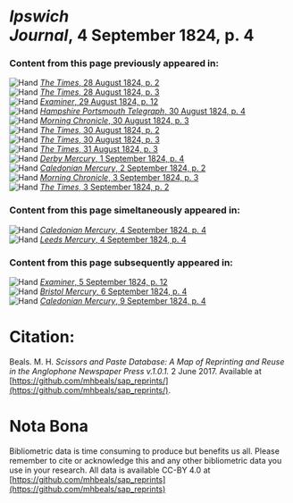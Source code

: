 # *Ipswich Journal*, 4 September 1824, p. 4  
  
### Content from this page previously appeared in:  
![Hand](http://scissorsandpaste.net/wp-content/uploads/2017/06/smallhandpointer.png) [*The Times*, 28 August 1824, p. 2](https://mhbeals.github.io/sap_html/The-Times/The-Times-28-August-1824-p-2)  
![Hand](http://scissorsandpaste.net/wp-content/uploads/2017/06/smallhandpointer.png) [*The Times*, 28 August 1824, p. 3](https://mhbeals.github.io/sap_html/The-Times/The-Times-28-August-1824-p-3)  
![Hand](http://scissorsandpaste.net/wp-content/uploads/2017/06/smallhandpointer.png) [*Examiner*, 29 August 1824, p. 12](https://mhbeals.github.io/sap_html/Examiner/Examiner-29-August-1824-p-12)  
![Hand](http://scissorsandpaste.net/wp-content/uploads/2017/06/smallhandpointer.png) [*Hampshire Portsmouth Telegraph*, 30 August 1824, p. 4](https://mhbeals.github.io/sap_html/Hampshire-Portsmouth-Telegraph/Hampshire-Portsmouth-Telegraph-30-August-1824-p-4)  
![Hand](http://scissorsandpaste.net/wp-content/uploads/2017/06/smallhandpointer.png) [*Morning Chronicle*, 30 August 1824, p. 3](https://mhbeals.github.io/sap_html/Morning-Chronicle/Morning-Chronicle-30-August-1824-p-3)  
![Hand](http://scissorsandpaste.net/wp-content/uploads/2017/06/smallhandpointer.png) [*The Times*, 30 August 1824, p. 2](https://mhbeals.github.io/sap_html/The-Times/The-Times-30-August-1824-p-2)  
![Hand](http://scissorsandpaste.net/wp-content/uploads/2017/06/smallhandpointer.png) [*The Times*, 30 August 1824, p. 3](https://mhbeals.github.io/sap_html/The-Times/The-Times-30-August-1824-p-3)  
![Hand](http://scissorsandpaste.net/wp-content/uploads/2017/06/smallhandpointer.png) [*The Times*, 31 August 1824, p. 3](https://mhbeals.github.io/sap_html/The-Times/The-Times-31-August-1824-p-3)  
![Hand](http://scissorsandpaste.net/wp-content/uploads/2017/06/smallhandpointer.png) [*Derby Mercury*, 1 September 1824, p. 4](https://mhbeals.github.io/sap_html/Derby-Mercury/Derby-Mercury-1-September-1824-p-4)  
![Hand](http://scissorsandpaste.net/wp-content/uploads/2017/06/smallhandpointer.png) [*Caledonian Mercury*, 2 September 1824, p. 2](https://mhbeals.github.io/sap_html/Caledonian-Mercury/Caledonian-Mercury-2-September-1824-p-2)  
![Hand](http://scissorsandpaste.net/wp-content/uploads/2017/06/smallhandpointer.png) [*Morning Chronicle*, 3 September 1824, p. 3](https://mhbeals.github.io/sap_html/Morning-Chronicle/Morning-Chronicle-3-September-1824-p-3)  
![Hand](http://scissorsandpaste.net/wp-content/uploads/2017/06/smallhandpointer.png) [*The Times*, 3 September 1824, p. 2](https://mhbeals.github.io/sap_html/The-Times/The-Times-3-September-1824-p-2)  
  
### Content from this page simeltaneously appeared in:  
![Hand](http://scissorsandpaste.net/wp-content/uploads/2017/06/smallhandpointer.png) [*Caledonian Mercury*, 4 September 1824, p. 4](https://mhbeals.github.io/sap_html/Caledonian-Mercury/Caledonian-Mercury-4-September-1824-p-4)  
![Hand](http://scissorsandpaste.net/wp-content/uploads/2017/06/smallhandpointer.png) [*Leeds Mercury*, 4 September 1824, p. 4](https://mhbeals.github.io/sap_html/Leeds-Mercury/Leeds-Mercury-4-September-1824-p-4)  
  
### Content from this page subsequently appeared in:  
![Hand](http://scissorsandpaste.net/wp-content/uploads/2017/06/smallhandpointer.png) [*Examiner*, 5 September 1824, p. 12](https://mhbeals.github.io/sap_html/Examiner/Examiner-5-September-1824-p-12)  
![Hand](http://scissorsandpaste.net/wp-content/uploads/2017/06/smallhandpointer.png) [*Bristol Mercury*, 6 September 1824, p. 4](https://mhbeals.github.io/sap_html/Bristol-Mercury/Bristol-Mercury-6-September-1824-p-4)  
![Hand](http://scissorsandpaste.net/wp-content/uploads/2017/06/smallhandpointer.png) [*Caledonian Mercury*, 9 September 1824, p. 4](https://mhbeals.github.io/sap_html/Caledonian-Mercury/Caledonian-Mercury-9-September-1824-p-4)  


# Citation: 

Beals. M. H. *Scissors and Paste Database: A Map of Reprinting and Reuse in the Anglophone Newspaper Press v.1.0.1.* 2 June 2017. Available at [https://github.com/mhbeals/sap_reprints/](https://github.com/mhbeals/sap_reprints/). 

# Nota Bona

Bibliometric data is time consuming to produce but benefits us all. Please remember to cite or acknowledge this and any other bibliometric data you use in your research. All data is available CC-BY 4.0 at [https://github.com/mhbeals/sap_reprints](https://github.com/mhbeals/sap_reprints)
